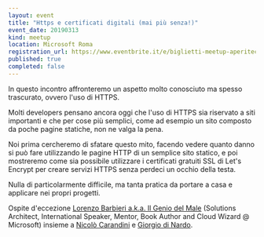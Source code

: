```yaml
---
layout: event
title: "Https e certificati digitali (mai più senza!)"
event_date: 20190313
kind: meetup
location: Microsoft Roma
registration_url: https://www.eventbrite.it/e/biglietti-meetup-aperitech-di-domusdotnet-56045686156
published: true
completed: false
---
```


In questo incontro affronteremo un aspetto molto conosciuto ma spesso trascurato, ovvero l'uso di HTTPS.

Molti developers pensano ancora oggi che l'uso di HTTPS sia riservato a siti importanti e che per cose più semplici, come ad esempio un sito composto da poche pagine statiche, non ne valga la pena.

Noi prima cercheremo di sfatare questo mito, facendo vedere quanto danno si può fare utilizzando le pagine HTTP di un semplice sito statico, e poi mostreremo come sia possibile utilizzare i certificati gratuiti SSL di Let's Encrypt per creare servizi HTTPS senza perdeci un occhio della testa.

Nulla di particolarmente difficile, ma tanta pratica da portare a casa e applicare nei propri progetti.

Ospite d'eccezione [Lorenzo Barbieri a.k.a. Il Genio del Male](https://www.linkedin.com/in/geniodelmale/) (Solutions Architect, International Speaker, Mentor, Book Author and Cloud Wizard @ Microsoft) insieme a [Nicolò Carandini](https://it.linkedin.com/in/ncarandini) e [Giorgio di Nardo](https://it.linkedin.com/in/giorgio-dinardo).